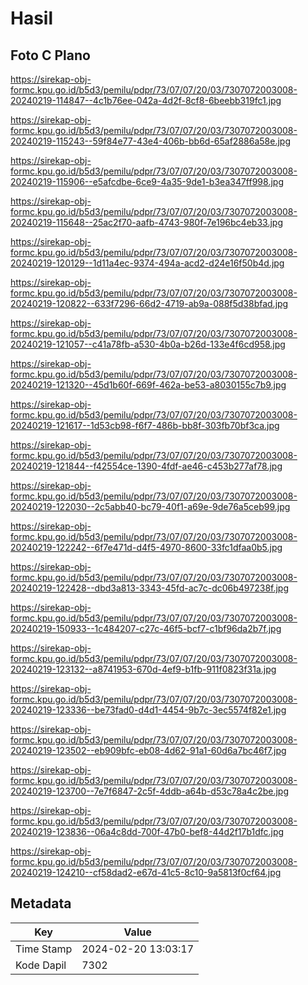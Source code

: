 # Hasil

## Foto C Plano

https://sirekap-obj-formc.kpu.go.id/b5d3/pemilu/pdpr/73/07/07/20/03/7307072003008-20240219-114847--4c1b76ee-042a-4d2f-8cf8-6beebb319fc1.jpg

https://sirekap-obj-formc.kpu.go.id/b5d3/pemilu/pdpr/73/07/07/20/03/7307072003008-20240219-115243--59f84e77-43e4-406b-bb6d-65af2886a58e.jpg

https://sirekap-obj-formc.kpu.go.id/b5d3/pemilu/pdpr/73/07/07/20/03/7307072003008-20240219-115906--e5afcdbe-6ce9-4a35-9de1-b3ea347ff998.jpg

https://sirekap-obj-formc.kpu.go.id/b5d3/pemilu/pdpr/73/07/07/20/03/7307072003008-20240219-115648--25ac2f70-aafb-4743-980f-7e196bc4eb33.jpg

https://sirekap-obj-formc.kpu.go.id/b5d3/pemilu/pdpr/73/07/07/20/03/7307072003008-20240219-120129--1d11a4ec-9374-494a-acd2-d24e16f50b4d.jpg

https://sirekap-obj-formc.kpu.go.id/b5d3/pemilu/pdpr/73/07/07/20/03/7307072003008-20240219-120822--633f7296-66d2-4719-ab9a-088f5d38bfad.jpg

https://sirekap-obj-formc.kpu.go.id/b5d3/pemilu/pdpr/73/07/07/20/03/7307072003008-20240219-121057--c41a78fb-a530-4b0a-b26d-133e4f6cd958.jpg

https://sirekap-obj-formc.kpu.go.id/b5d3/pemilu/pdpr/73/07/07/20/03/7307072003008-20240219-121320--45d1b60f-669f-462a-be53-a8030155c7b9.jpg

https://sirekap-obj-formc.kpu.go.id/b5d3/pemilu/pdpr/73/07/07/20/03/7307072003008-20240219-121617--1d53cb98-f6f7-486b-bb8f-303fb70bf3ca.jpg

https://sirekap-obj-formc.kpu.go.id/b5d3/pemilu/pdpr/73/07/07/20/03/7307072003008-20240219-121844--f42554ce-1390-4fdf-ae46-c453b277af78.jpg

https://sirekap-obj-formc.kpu.go.id/b5d3/pemilu/pdpr/73/07/07/20/03/7307072003008-20240219-122030--2c5abb40-bc79-40f1-a69e-9de76a5ceb99.jpg

https://sirekap-obj-formc.kpu.go.id/b5d3/pemilu/pdpr/73/07/07/20/03/7307072003008-20240219-122242--6f7e471d-d4f5-4970-8600-33fc1dfaa0b5.jpg

https://sirekap-obj-formc.kpu.go.id/b5d3/pemilu/pdpr/73/07/07/20/03/7307072003008-20240219-122428--dbd3a813-3343-45fd-ac7c-dc06b497238f.jpg

https://sirekap-obj-formc.kpu.go.id/b5d3/pemilu/pdpr/73/07/07/20/03/7307072003008-20240219-150933--1c484207-c27c-46f5-bcf7-c1bf96da2b7f.jpg

https://sirekap-obj-formc.kpu.go.id/b5d3/pemilu/pdpr/73/07/07/20/03/7307072003008-20240219-123132--a8741953-670d-4ef9-b1fb-911f0823f31a.jpg

https://sirekap-obj-formc.kpu.go.id/b5d3/pemilu/pdpr/73/07/07/20/03/7307072003008-20240219-123336--be73fad0-d4d1-4454-9b7c-3ec5574f82e1.jpg

https://sirekap-obj-formc.kpu.go.id/b5d3/pemilu/pdpr/73/07/07/20/03/7307072003008-20240219-123502--eb909bfc-eb08-4d62-91a1-60d6a7bc46f7.jpg

https://sirekap-obj-formc.kpu.go.id/b5d3/pemilu/pdpr/73/07/07/20/03/7307072003008-20240219-123700--7e7f6847-2c5f-4ddb-a64b-d53c78a4c2be.jpg

https://sirekap-obj-formc.kpu.go.id/b5d3/pemilu/pdpr/73/07/07/20/03/7307072003008-20240219-123836--06a4c8dd-700f-47b0-bef8-44d2f17b1dfc.jpg

https://sirekap-obj-formc.kpu.go.id/b5d3/pemilu/pdpr/73/07/07/20/03/7307072003008-20240219-124210--cf58dad2-e67d-41c5-8c10-9a5813f0cf64.jpg


## Metadata

| Key        | Value               |
| ---------- | ------------------- |
| Time Stamp | 2024-02-20 13:03:17 |
| Kode Dapil | 7302                |



